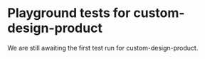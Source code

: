 # Playground tests for custom-design-product
We are still awaiting the first test run for custom-design-product.
